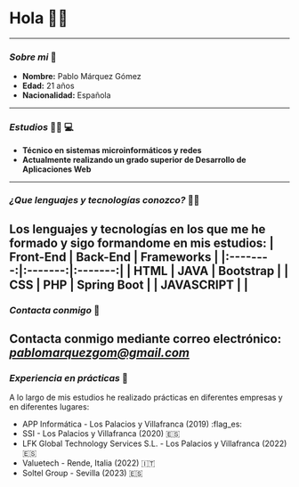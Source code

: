 # **Hola** :raising_hand_man:
---
### ___Sobre mi___ :bust_in_silhouette:
- **Nombre:** Pablo Márquez Gómez
- **Edad:** 21 años
- **Nacionalidad:** Española
---
### ___Estudios___ :man_student: :computer:
- **Técnico en sistemas microinformáticos y redes**
- **Actualmente realizando un grado superior de Desarrollo de Aplicaciones Web**
---
### ___¿Que lenguajes y tecnologías conozco?___ :man_technologist:
Los lenguajes y tecnologías en los que me he formado y sigo formandome en mis estudios:
| Front-End | Back-End | Frameworks |
|:--------:|:-------:|:-------:|
| HTML | JAVA | Bootstrap |
| CSS | PHP | Spring Boot |
| JAVASCRIPT | |
---
### ___Contacta conmigo___ :e-mail:
Contacta conmigo mediante correo electrónico: ***pablomarquezgom@gmail.com***
---
### ___Experiencia en prácticas___ :briefcase:
A lo largo de mis estudios he realizado prácticas en diferentes empresas y en diferentes lugares:
- APP Informática - Los Palacios y Villafranca (2019) :flag_es:
- SSI - Los Palacios y Villafranca (2020) :es:
- LFK Global Technology Services S.L. - Los Palacios y Villafranca (2022) :es:
- Valuetech - Rende, Italia (2022) :it:
- Soltel Group - Sevilla (2023) :es:
